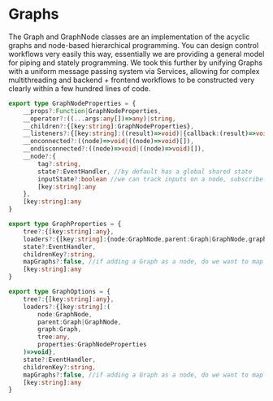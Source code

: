 # Graphs

The Graph and GraphNode classes are an implementation of the acyclic graphs and node-based hierarchical programming. You can design control workflows very easily this way, essentially we are providing a general model for piping and stately programming. We took this further by unifying Graphs with a uniform message passing system via Services, allowing for complex multithreading and backend + frontend workflows to be constructed very clearly within a few hundred lines of code.


```ts
export type GraphNodeProperties = {
    __props?:Function|GraphNodeProperties,
    __operator?:((...args:any[])=>any)|string,
    __children?:{[key:string]:GraphNodeProperties},
    __listeners?:{[key:string]:((result)=>void)|{callback:(result)=>void}},
    __onconnected?:((node)=>void|((node)=>void)[]),
    __ondisconnected?:((node)=>void|((node)=>void)[]),
    __node?:{
        tag?:string,
        state?:EventHandler, //by default has a global shared state
        inputState?:boolean //we can track inputs on a node, subscribe to state with 'input' on the end of the tag or 'tag.prop' 
        [key:string]:any
    },
    [key:string]:any
}
```

```ts
export type GraphProperties = {
    tree?:{[key:string]:any},
    loaders?:{[key:string]:{node:GraphNode,parent:Graph|GraphNode,graph:Graph,tree:any,properties:GraphNodeProperties}},
    state?:EventHandler,
    childrenKey?:string,
    mapGraphs?:false, //if adding a Graph as a node, do we want to map all the graph's nodes with the parent graph tag denoting it (for uniqueness)?
    [key:string]:any
}

export type GraphOptions = {
    tree?:{[key:string]:any},
    loaders?:{[key:string]:(
        node:GraphNode,
        parent:Graph|GraphNode,
        graph:Graph,
        tree:any,
        properties:GraphNodeProperties
    )=>void},
    state?:EventHandler,
    childrenKey?:string,
    mapGraphs?:false, //if adding a Graph as a node, do we want to map all the graph's nodes with the parent graph tag denoting it (for uniqueness)?
    [key:string]:any
}
```